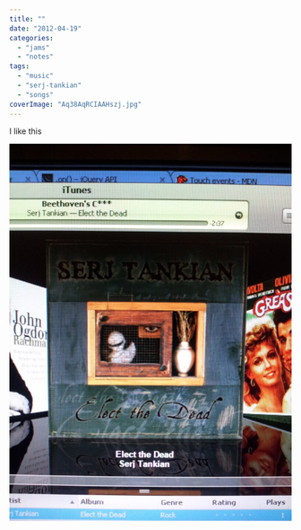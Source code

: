 ```yaml
---
title: ""
date: "2012-04-19"
categories: 
  - "jams"
  - "notes"
tags: 
  - "music"
  - "serj-tankian"
  - "songs"
coverImage: "Aq38AqRCIAAHszj.jpg"
---
```


I like this

[![](images/Aq38AqRCIAAHszj-768x1024.jpg)](https://davidpeach.co.uk/wp-content/uploads/2023/04/Aq38AqRCIAAHszj.jpg)
